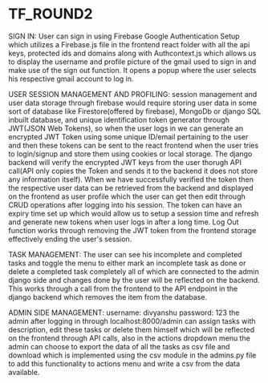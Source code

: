 # TF_ROUND2
SIGN IN: User can sign in using Firebase Google Authentication Setup which utilizes a Firebase.js file in the frontend react folder with all the api keys, protected ids and domains along with Authcontext.js which allows us to display the username and profile picture of the gmail used to sign in and make use of the sign out function. It opens a popup where the user selects his respective gmail account to log in.

USER SESSION MANAGEMENT AND PROFILING: session management and user data storage through firebase would require storing user data in some sort of database like Firestore(offered by firebase), MongoDb or django SQL inbuilt database, and unique identification token generator through JWT(JSON Web Tokens), so when the user logs in we can generate an encrypted JWT Token using some unique ID/email pertaining to the user and then these tokens can be sent to the react frontend when the user tries to login/signup and store them using cookies or local storage. 
The django backend will verify the encrypted JWT keys from the user thorugh API call(API only copies the Token and sends it to the backend it does not store any information itself).
When we have successfully verified the token then the respective user data can be retrieved from the backend and displayed on the frontend as user profile which the user can get then edit through CRUD operations after logging into his session.
The token can have an expiry time set up which would allow us to setup a session time and refresh and generate new tokens when user logs in after a long time. Log Out function works through removing the JWT token from the frontend storage effectively ending the user's session.


TASK MANAGEMENT: The user can see his incomplete and completed tasks and toggle the menu to either mark an incomplete task as done or delete a completed task completely all of which are connected to the admin django side and changes done by the user will be reflected on the backend. This works through a call from the frontend to the API endpoint in the django backend which removes the item from the database.

ADMIN SIDE MANAGEMENT: username: divyanshu password: 123
the admin after logging in through localhost:8000/admin can assign tasks with description, edit these tasks or delete them himself which will be reflected on the frontend through API calls, also in the actions dropdown menu the admin can choose to export the data of all the tasks as csv file and download which is implemented using the csv module in the admins.py file to add this functionality to actions menu and write a csv from the data available.



